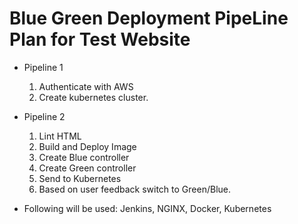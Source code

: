 # Blue Green Deployment PipeLine Plan for Test Website
- Pipeline 1
  1. Authenticate with AWS
  2. Create kubernetes cluster.
- Pipeline 2
  1. Lint HTML
  2. Build and Deploy Image
  3. Create Blue controller
  4. Create Green controller
  5. Send to Kubernetes
  6. Based on user feedback switch to Green/Blue.

- Following will be used:
Jenkins, NGINX, Docker, Kubernetes
